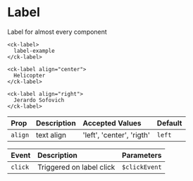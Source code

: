 # Label

Label for almost every component

<CkLabelExample/>

```vue
<ck-label>
  label-example
</ck-label>

<ck-label align="center">
  Helicopter
</ck-label>

<ck-label align="right">
  Jerardo Sofovich
</ck-label>
```

| Prop     | Description  | Accepted Values           | Default  |
| :------- | :----------- | :------------------------ | :------  |
| `align`  | text align   | 'left', 'center', 'rigth' | `left`   |

| Event   | Description               | Parameters    |
| :------ | :------------------------ | :------------ |
| `click` | Triggered on label click  | `$clickEvent` |

<script setup>
import CkLabelExample from './CkLabelExample.vue'
</script>
